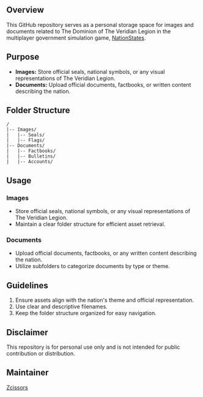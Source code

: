 
## Overview
This GitHub repository serves as a personal storage space for images and documents related to The Dominion of The Veridian Legion in the multiplayer government simulation game, [NationStates](https://www.nationstates.net).

## Purpose
- **Images:** Store official seals, national symbols, or any visual representations of The Veridian Legion.
- **Documents:** Upload official documents, factbooks, or written content describing the nation.

## Folder Structure

```
/
|-- Images/
|   |-- Seals/
|   |-- Flags/
|-- Documents/
|   |-- Factbooks/
|   |-- Bulletins/
|   |-- Accounts/
```


## Usage
### Images
- Store official seals, national symbols, or any visual representations of The Veridian Legion.
- Maintain a clear folder structure for efficient asset retrieval.

### Documents
- Upload official documents, factbooks, or any written content describing the nation.
- Utilize subfolders to categorize documents by type or theme.

## Guidelines
1. Ensure assets align with the nation's theme and official representation.
2. Use clear and descriptive filenames.
3. Keep the folder structure organized for easy navigation.

## Disclaimer
This repository is for personal use only and is not intended for public contribution or distribution.


## Maintainer
[Zcissors](https://github.com/zcissors)